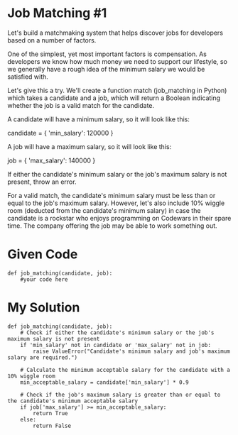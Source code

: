 # Job Matching #1

Let's build a matchmaking system that helps discover jobs for developers based on a number of factors.

One of the simplest, yet most important factors is compensation. As developers we know how much money we need to support our lifestyle, so we generally have a rough idea of the minimum salary we would be satisfied with.

Let's give this a try. We'll create a function match (job_matching in Python) which takes a candidate and a job, which will return a Boolean indicating whether the job is a valid match for the candidate.

A candidate will have a minimum salary, so it will look like this:

candidate = {
  'min_salary': 120000
}

A job will have a maximum salary, so it will look like this:

job = {
  'max_salary': 140000
}

If either the candidate's minimum salary or the job's maximum salary is not present, throw an error.

For a valid match, the candidate's minimum salary must be less than or equal to the job's maximum salary. However, let's also include 10% wiggle room (deducted from the candidate's minimum salary) in case the candidate is a rockstar who enjoys programming on Codewars in their spare time. The company offering the job may be able to work something out.

# Given Code

```{python}
def job_matching(candidate, job):
    #your code here
```

# My Solution

```{python}
def job_matching(candidate, job):
    # Check if either the candidate's minimum salary or the job's maximum salary is not present
    if 'min_salary' not in candidate or 'max_salary' not in job:
        raise ValueError("Candidate's minimum salary and job's maximum salary are required.")

    # Calculate the minimum acceptable salary for the candidate with a 10% wiggle room
    min_acceptable_salary = candidate['min_salary'] * 0.9

    # Check if the job's maximum salary is greater than or equal to the candidate's minimum acceptable salary
    if job['max_salary'] >= min_acceptable_salary:
        return True
    else:
        return False
```
